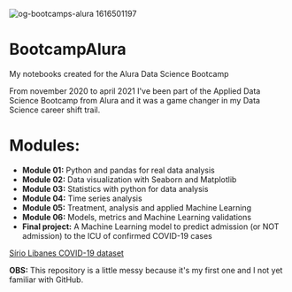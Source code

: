 ![og-bootcamps-alura 1616501197](https://user-images.githubusercontent.com/72222027/115579513-9e568400-a29c-11eb-9304-d355491af338.png)
# BootcampAlura
My notebooks created for the Alura Data Science Bootcamp

From november 2020 to april 2021 I've been part of the Applied Data Science Bootcamp from Alura and it was a game changer in my Data Science career shift trail. 


# Modules:

* **Module 01:** Python and pandas for real data analysis
* **Module 02:** Data visualization with Seaborn and Matplotlib
* **Module 03:** Statistics with python for data analysis
* **Module 04:** Time series analysis
* **Module 05:** Treatment, analysis and applied Machine Learning
* **Module 06:** Models, metrics and Machine Learning validations
* **Final project:** A Machine Learning model to predict admission (or NOT admission) to the ICU of confirmed COVID-19 cases

[Sírio Libanes COVID-19 dataset](https://www.kaggle.com/S%C3%ADrio-Libanes/covid19)

**OBS:** This repository is a little messy because it's my first one and I not yet familiar with GitHub.
